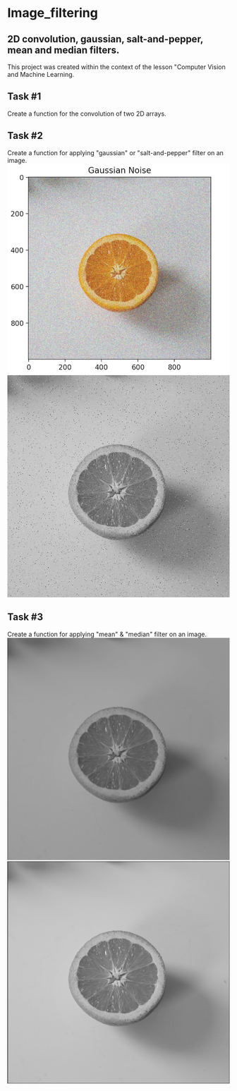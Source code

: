 # Image_filtering
## 2D convolution, gaussian, salt-and-pepper, mean and median filters.

This project was created within the context of the lesson "Computer Vision and Machine Learning.

## Task #1
Create a function for the convolution of two 2D arrays.
## Task #2
Create a function for applying "gaussian" or "salt-and-pepper" filter on an image.
![alttext](https://github.com/raf-init/Image_filtering/blob/main/gaussian_plot.png) ![alttext](https://github.com/raf-init/Image_filtering/blob/main/sp.png)
## Task #3
Create a function for applying "mean" & "median" filter on an image.
![alttext](https://github.com/raf-init/Image_filtering/blob/main/blurred.png) ![alttext](https://github.com/raf-init/Image_filtering/blob/main/median.png)
